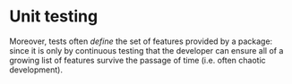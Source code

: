 # Unit testing

Moreover, tests often *define* the set of features provided by a package: since it is only by continuous testing that the developer can ensure all of a growing list of features survive the passage of time (i.e. often chaotic development).